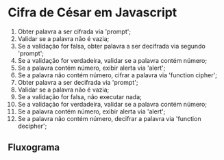 Cifra de César em Javascript
=============================

1. Obter palavra a ser cifrada via 'prompt';
2. Validar se a palavra não é vazia;
3. Se a validação for falsa, obter palavra a ser decifrada via segundo 'prompt';
4. Se a validação for verdadeira, validar se a palavra contém número;
5. Se a palavra contém número, exibir alerta via 'alert';
6. Se a palavra não contém número, cifrar a palavra via 'function cipher';
7. Obter palavra a ser decifrada via 'prompt';
8. Validar se a palavra não é vazia;
9. Se a validação for falsa, não executar nada;
10. Se a validação for verdadeira, validar se a palavra contém número;
11. Se a palavra contém número, exibir alerta via 'alert';
12. Se a palavra não contém número, decifrar a palavra via 'function decipher';

Fluxograma
---------------------------------------------------------------

